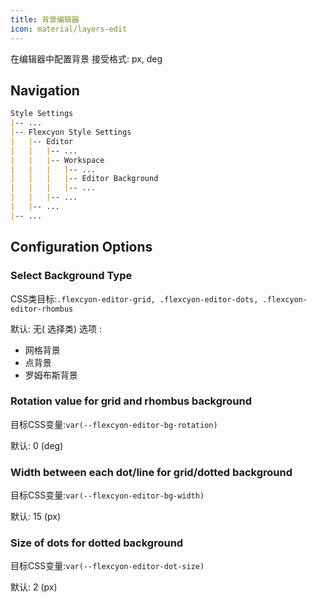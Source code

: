 ```yaml
---
title: 背景编辑器
icon: material/layers-edit
---
```


在编辑器中配置背景
接受格式: px, deg

## Navigation
```md
Style Settings
|-- ...
|-- Flexcyon Style Settings
|   |-- Editor
|   |   |-- ...
|   |   |-- Workspace
|   |   |   |-- ...
|   |   |   |-- Editor Background
|   |   |   |-- ...
|   |   |-- ...
|   |-- ...
|-- ...
```

## Configuration Options

### Select Background Type
CSS类目标:`.flexcyon-editor-grid, .flexcyon-editor-dots, .flexcyon-editor-rhombus`

默认: 无( 选择类)
选项 :
- 网格背景
- 点背景
- 罗姆布斯背景

### Rotation value for grid and rhombus background
目标CSS变量:`var(--flexcyon-editor-bg-rotation)`

默认: 0 (deg)

### Width between each dot/line for grid/dotted background
目标CSS变量:`var(--flexcyon-editor-bg-width)`

默认: 15 (px)

### Size of dots for dotted background
目标CSS变量:`var(--flexcyon-editor-dot-size)`

默认: 2 (px)